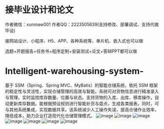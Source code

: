 # 接毕业设计和论文
作者微信：xunmaw001  作者QQ：2223505639(支持修改、部署调试、支持代做毕设)

接网站设计、小程序、H5、APP、各种系统等，单片机、嵌入式也可以做

选题+开题报告+任务书+程序定制+安装测试+论文+答辩PPT都可以做
# Intelligent-warehousing-system-
基于 SSM（Spring、Spring MVC、MyBatis）的智能仓储系统，依托 SSM 框架的稳定性与灵活性，实现仓储管理的高效与智能。系统可对货物信息进行精准录入与管理，实时监控库存数量、位置与状态。支持货物的入库、出库、移库操作，自动更新库存数据。能根据预设规则进行智能补货与盘点，生成各类报表。同时，可与其他系统集成，实现数据共享。该系统减少人工操作失误，提高仓储作业效率，降低成本，助力企业打造现代化仓储管理模式。 
![image](https://github.com/user-attachments/assets/4a8d4f75-cfe0-47e6-92d5-2759d57e4761)
![image](https://github.com/user-attachments/assets/d531e465-1b10-417d-8172-68e15cadda90)
![image](https://github.com/user-attachments/assets/e3519489-4f5a-48ca-83a1-40d320c36571)
![image](https://github.com/user-attachments/assets/1160b655-b41c-451e-8f6c-f8d7abd28a34)
![image](https://github.com/user-attachments/assets/5abf29e0-28c2-4be3-9157-55ba7ecd464f)
![image](https://github.com/user-attachments/assets/3cd7b0ff-85a1-4d32-84ad-696d1458f5cc)
![image](https://github.com/user-attachments/assets/68ebc4b1-90fe-46b5-b739-436c33a90058)
